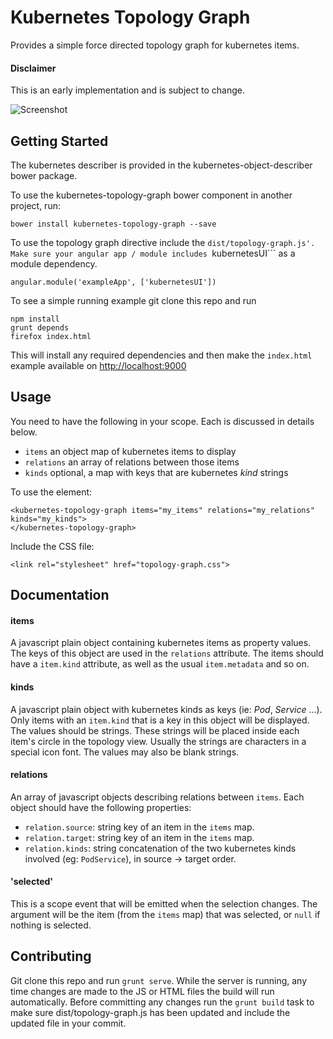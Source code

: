 Kubernetes Topology Graph
=========================

Provides a simple force directed topology graph for kubernetes items.

#### Disclaimer
This is an early implementation and is subject to change.

![Screenshot](https://raw.github.com/stefwalter/topology-graph/master/screenshot.png)

Getting Started
---------------

The kubernetes describer is provided in the kubernetes-object-describer bower package.

To use the kubernetes-topology-graph bower component in another project, run:

```
bower install kubernetes-topology-graph --save
```

To use the topology graph directive include the ```dist/topology-graph.js'. Make sure your
angular app / module includes ```kubernetesUI``` as a module dependency.

```
angular.module('exampleApp', ['kubernetesUI'])
```

To see a simple running example git clone this repo and run

```
npm install
grunt depends
firefox index.html
```

This will install any required dependencies and then make the `index.html` example available on [http://localhost:9000](http://localhost:9000)

Usage
-----

You need to have the following in your scope. Each is discussed in details below.

 * ```items``` an object map of kubernetes items to display
 * ```relations``` an array of relations between those items
 * ```kinds``` optional, a map with keys that are kubernetes *kind* strings

To use the element:

```
<kubernetes-topology-graph items="my_items" relations="my_relations" kinds="my_kinds">
</kubernetes-topology-graph>
```

Include the CSS file:

```
<link rel="stylesheet" href="topology-graph.css">
```

Documentation
-------------

#### items

A javascript plain object containing kubernetes items as property values. The keys
of this object are used in the ```relations``` attribute. The items should have a
```item.kind``` attribute, as well as the usual ```item.metadata``` and so on.

#### kinds

A javascript plain object with kubernetes kinds as keys (ie: *Pod*, *Service* ...). Only
items with an ```item.kind``` that is a key in this object will be displayed. The
values should be strings. These strings will be placed inside each item's circle in the
topology view. Usually the strings are characters in a special icon font. The values may
also be blank strings.

#### relations

An array of javascript objects describing relations between ```items```. Each object should
have the following properties:

 * ```relation.source```: string key of an item in the ```items``` map.
 * ```relation.target```: string key of an item in the ```items``` map.
 * ```relation.kinds```: string concatenation of the two kubernetes kinds involved
   (eg: ```PodService```), in source -> target order.

#### 'selected'

This is a scope event that will be emitted when the selection changes. The argument will
be the item (from the ```items``` map) that was selected, or ```null``` if nothing is
selected.

Contributing
------------

Git clone this repo and run `grunt serve`. While the server is running, any time changes
are made to the JS or HTML files the build will run automatically.  Before committing any
changes run the `grunt build` task to make sure dist/topology-graph.js has been updated
and include the updated file in your commit.
